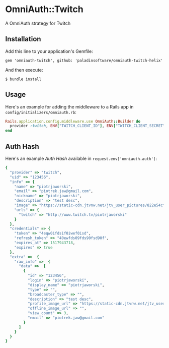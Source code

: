 # OmniAuth::Twitch

A OmniAuth strategy for Twitch

## Installation

Add this line to your application's Gemfile:

    gem 'omniauth-twitch', github: 'paladinsoftware/omniauth-twitch-helix'

And then execute:

    $ bundle install

## Usage

Here's an example for adding the middleware to a Rails app in `config/initializers/omniauth.rb`:

```ruby
Rails.application.config.middleware.use OmniAuth::Builder do
  provider :twitch, ENV["TWITCH_CLIENT_ID"], ENV["TWITCH_CLIENT_SECRET"], scope: ENV["TWITCH_SCOPE"]
end
```

## Auth Hash

Here's an example *Auth Hash* available in `request.env['omniauth.auth']`:

```ruby
{
  "provider" => "twitch",
  "uid" => "123456",
  "info" => {
    "name" => "piotrjaworski",
    "email" => "piotrek.jaw@gmail.com",
    "nickname" => "piotrjaworski",
    "description" => "test desc",
    "image" => "https://static-cdn.jtvnw.net/jtv_user_pictures/822e54cf-6bf2-4818-b36a-cbe787c3aa1e-profile_image-300x300.jpg",
    "urls" => {
      "twitch" => "http://www.twitch.tv/piotrjaworski"
    }
  },
  "credentials" => {
    "token" => "4eqw0ifdsif0iwef0isd",
    "refresh_token" => "40ewfds09fds90fsd90f",
    "expires_at" => 1517943718,
    "expires" => true
  },
  "extra" =>  {
    "raw_info" =>  {
      "data" =>  [
        {
          "id" => "123456",
          "login" => "piotrjaworski",
          "display_name" => "piotrjaworski",
          "type" => "",
          "broadcaster_type" => "",
          "description" => "test desc",
          "profile_image_url" => "https://static-cdn.jtvnw.net/jtv_user_pictures/822e54cf-6bf2-4818-b36a-cbe787c3aa1e-profile_image-300x300.jpg",
          "offline_image_url" => "",
          "view_count" => 3,
          "email" => "piotrek.jaw@gmail.com"
        }
      ]
    }
  }
}
```
